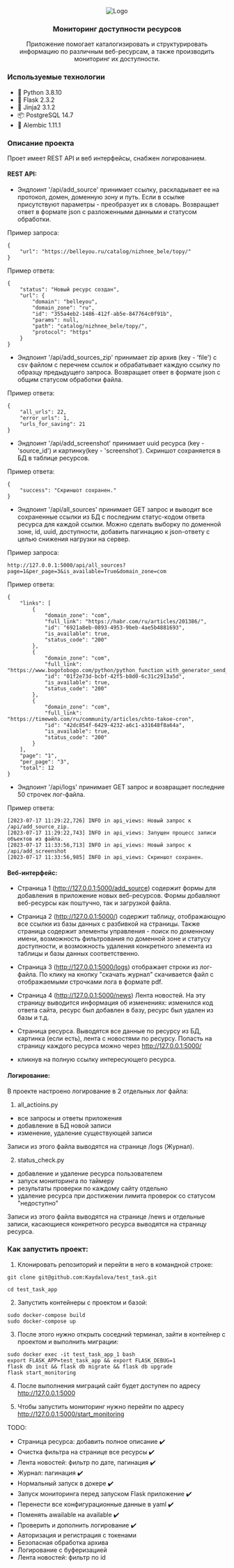 <div align="center">
 <img src="test_task_app/static/img/male_sourcer.png" alt="Logo"> 
<h3 >Мониторинг доступности ресурсов</h3>
Приложение помогает каталогизировать и структурировать информацию по различным веб-ресурсам, а также производить мониторинг их доступности.
</div>

### Используемые технологии
- :snake: Python 3.8.10
- :incoming_envelope: Flask 2.3.2
- :rose: Jinja2 3.1.2
- :package: PostgreSQL 14.7
- :memo: Alembic 1.11.1

### Описание проекта
Проет имеет REST API и веб интерфейсы, снабжен логированием.

#### REST API:
- Эндпоинт '/api/add_source' принимает ссылку, раскладывает ее на протокол, домен, доменную зону и путь.
Если в ссылке присутствуют параметры - преобразует их в словарь.
Возвращает ответ в формате json с разложенными данными и статусом обработки.

Пример запроса:
```
{
    "url": "https://belleyou.ru/catalog/nizhnee_bele/topy/"
}
```

Пример ответа:
```
{
    "status": "Новый ресурс создан",
    "url": {
        "domain": "belleyou",
        "domain_zone": "ru",
        "id": "355a4eb2-1486-412f-ab5e-847764c0f91b",
        "params": null,
        "path": "catalog/nizhnee_bele/topy/",
        "protocol": "https"
    }
}
```

- Эндпоинт '/api/add_sources_zip' принимает zip архив (key - 'file')
с csv файлом с перечнем ссылок и обрабатывает каждую ссылку по образцу предыдущего запроса.
Возвращает ответ в формате json с общим статусом обработки файла.

Пример ответа:
```
{
    "all_urls": 22,
    "error_urls": 1,
    "urls_for_saving": 21
}
```

- Эндпоинт '/api/add_screenshot' принимает uuid ресурса (key - 'source_id') и картинку(key - 'screenshot').
Скриншот сохраняется в БД в таблице ресурсов. 

Пример ответа:
```
{
    "success": "Скриншот сохранен."
}
```

- Эндпоинт '/api/all_sources' принимает GET запрос и выводит все сохраненные ссылки из БД с последним статус-кодом ответа ресурса для каждой ссылки.
Можно сделать выборку по доменной зоне, id, uuid, доступности, добавить пагинацию к json-ответу с целью снижения нагрузки на сервер. 

Пример запроса:
```
http://127.0.0.1:5000/api/all_sources?page=1&per_page=3&is_available=True&domain_zone=com
```

Пример ответа:
```
{
    "links": [
        {
            "domain_zone": "com",
            "full_link": "https://habr.com/ru/articles/201386/",
            "id": "6921a8eb-0893-4953-9beb-4ae5b4881693",
            "is_available": true,
            "status_code": "200"
        },
        {
            "domain_zone": "com",
            "full_link": "https://www.bogotobogo.com/python/python_function_with_generator_send_method_yield_keyword_iterator_next.php",
            "id": "01f2e73d-bcbf-42f5-b8d0-6c31c2913a5d",
            "is_available": true,
            "status_code": "200"
        },
        {
            "domain_zone": "com",
            "full_link": "https://timeweb.com/ru/community/articles/chto-takoe-cron",
            "id": "42dc854f-6429-4232-a6c1-a31648f8a64a",
            "is_available": true,
            "status_code": "200"
        }
    ],
    "page": "1",
    "per_page": "3",
    "total": 12
}
```

- Эндпоинт '/api/logs' принимает GET запрос и возвращает последние 50 строчек лог-файла.

Пример ответа:
```
[2023-07-17 11:29:22,726] INFO in api_views: Новый запрос к /api/add_source_zip.
[2023-07-17 11:29:22,743] INFO in api_views: Запущен процесс записи объектов из файла.
[2023-07-17 11:33:56,713] INFO in api_views: Новый запрос к /api/add_screenshot
[2023-07-17 11:33:56,985] INFO in api_views: Скриншот сохранен.
```

#### Веб-интерфейс:
- Страница 1 (http://127.0.0.1:5000/add_source) содержит формы для добавления в приложение новых веб-ресурсов.
Формы добавляют веб-ресурсы как поштучно, так и загрузкой файла. 

- Страница 2 (http://127.0.0.1:5000/) содержит таблицу, отображающую все ссылки из базы данных с разбивкой на страницы.
Также страница содержит элементы управления - поиск по доменному имени, возможность фильтрования по доменной зоне и статусу доступности,
 и возможность удаления конкретного элемента из таблицы и базы данных соответственно. 

- Страница 3 (http://127.0.0.1:5000/logs) отображает строки из лог-файла.
По клику на кнопку "скачать журнал" скачивается файл с отображаемыми строчками лога в формате pdf. 

- Страница 4 (http://127.0.0.1:5000/news) Лента новостей. На эту страницу выводится информация об изменениях:
изменился код ответа сайта, ресурс был добавлен в базу, ресурс был удален из базы и т.д.

- Страница ресурса. Выводятся все данные по ресурсу из БД, картинка (если есть), лента с новостями по ресурсу.
Попасть на страницу каждого ресурса можно через http://127.0.0.1:5000/
- кликнув на полную ссылку интересующего ресурса.

#### Логирование:
В проекте настроено логирование в 2 отдельных лог файла:
1. all_actioins.py
- все запросы и ответы приложения
- добавление в БД новой записи
- изменение, удаление существующей записи

Записи из этого файла выводятся на странице /logs (Журнал).

2. status_check.py
- добавление и удаление ресурса пользователем
- запуск мониторинга по таймеру
- результаты проверки по каждому сайту отдельно
- удаление ресурса при достижении лимита проверок со статусом "недоступно"

Записи из этого файла выводятся на странице /news и отдельные записи, касающиеся конкретного ресурса выводятся на страницу ресурса.


### Как запустить проект:
1. Клонировать репозиторий и перейти в него в командной строке:

```
git clone git@github.com:Kaydalova/test_task.git
```

```
cd test_task_app
```

2. Запустить контейнеры с проектом и базой:
```
sudo docker-compose build
sudo docker-compose up
```

3. После этого нужно открыть соседний терминал, зайти в контейнер с проектом и выполнить миграции:
```
sudo docker exec -it test_task_app_1 bash
export FLASK_APP=test_task_app && export FLASK_DEBUG=1
flask db init && flask db migrate && flask db upgrade
flask start_monitoring
```
4. После выполнения миграций сайт будет доступен по адресу http://127.0.0.1:5000

5. Чтобы запустить мониторинг нужно перейти по адресу http://127.0.0.1:5000/start_monitoring



TODO:

- Страница ресурса: добавить полное описание ✔️
- Очистка фильтра на странице все ресурсы ✔️
- Лента новостей: фильтр по дате, пагинация ✔️
- Журнал: пагинация ✔️
- Нормальный запуск в докере ✔️
- Запуск мониторинга перед запуском Flask приложение ✔️
- Перенести все конфигурационные данные в yaml ✔️
- Поменять awailable на available ✔️
- Проверить и дополнить логирование ✔️
- Авторизация и регистрация с токенами
- Безопасная обработка архива
- Логирование с буферизацией
- Лента новостей: фильтр по id

